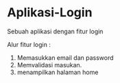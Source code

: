# Aplikasi-Login
Sebuah aplikasi dengan fitur login

Alur fitur login :
1. Memasukkan email dan password
2. Memvalidasi masukan.
3. menampilkan halaman home
